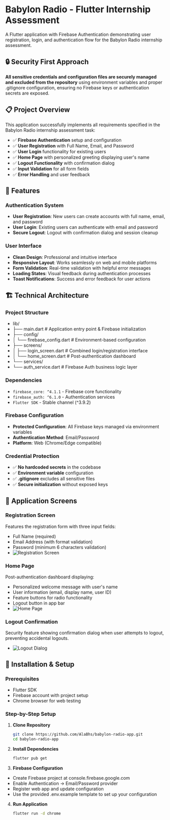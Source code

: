 # Babylon Radio - Flutter Internship Assessment

A Flutter application with Firebase Authentication demonstrating user registration, login, and authentication flow for the Babylon Radio internship assessment.

## 🔒 Security First Approach

**All sensitive credentials and configuration files are securely managed and excluded from the repository** using environment variables and proper .gitignore configuration, ensuring no Firebase keys or authentication secrets are exposed.

## 📋 Project Overview

This application successfully implements all requirements specified in the Babylon Radio internship assessment task:

- ✅ **Firebase Authentication** setup and configuration
- ✅ **User Registration** with Full Name, Email, and Password
- ✅ **User Login** functionality for existing users
- ✅ **Home Page** with personalized greeting displaying user's name
- ✅ **Logout Functionality** with confirmation dialog
- ✅ **Input Validation** for all form fields
- ✅ **Error Handling** and user feedback

## 🚀 Features

### Authentication System
- **User Registration**: New users can create accounts with full name, email, and password
- **User Login**: Existing users can authenticate with email and password
- **Secure Logout**: Logout with confirmation dialog and session cleanup

### User Interface
- **Clean Design**: Professional and intuitive interface
- **Responsive Layout**: Works seamlessly on web and mobile platforms
- **Form Validation**: Real-time validation with helpful error messages
- **Loading States**: Visual feedback during authentication processes
- **Toast Notifications**: Success and error feedback for user actions

## 🏗️ Technical Architecture

### Project Structure
- lib/
- ├── main.dart # Application entry point & Firebase initialization
- ├── config/
-  │ └── firebase_config.dart # Environment-based configuration
- ├── screens/
-  │ ├── login_screen.dart # Combined login/registration interface
-  │ └── home_screen.dart # Post-authentication dashboard
- └── services/
- └── auth_service.dart # Firebase Auth business logic layer

### Dependencies
- `firebase_core: ^4.1.1` - Firebase core functionality
- `firebase_auth: ^6.1.0` - Authentication services
- `Flutter SDK` - Stable channel (^3.9.2)

### Firebase Configuration
- **Protected Configuration**: All Firebase keys managed via environment variables
- **Authentication Method**: Email/Password
- **Platform**: Web (Chrome/Edge compatible)

### Credential Protection
- ✅ **No hardcoded secrets** in the codebase
- ✅ **Environment variable** configuration
- ✅ **.gitignore** excludes all sensitive files
- ✅ **Secure initialization** without exposed keys

## 📸 Application Screens

### Registration Screen
Features the registration form with three input fields:
- Full Name (required)
- Email Address (with format validation)
- Password (minimum 6 characters validation)
- ![Registration Screen](screenshots/registration.png)

### Home Page
Post-authentication dashboard displaying:
- Personalized welcome message with user's name
- User information (email, display name, user ID)
- Feature buttons for radio functionality
- Logout button in app bar
- ![Home Page](screenshots/home.png)

### Logout Confirmation
Security feature showing confirmation dialog when user attempts to logout, preventing accidental logouts.
- ![Logout Dialog](screenshots/logout.png)
## 🔧 Installation & Setup

### Prerequisites
- Flutter SDK
- Firebase account with project setup
- Chrome browser for web testing

### Step-by-Step Setup

1. **Clone Repository**
   ```bash
   git clone https://github.com/AlaBhs/babylon-radio-app.git
   cd babylon-radio-app

2. **Install Dependencies**
   ```bash
   flutter pub get

3. **Firebase Configuration**
- Create Firebase project at console.firebase.google.com
- Enable Authentication → Email/Password provider
- Register web app and update configuration
- Use the provided .env.example template to set up your configuration

4. **Run Application**
   ```bash
   flutter run -d chrome

